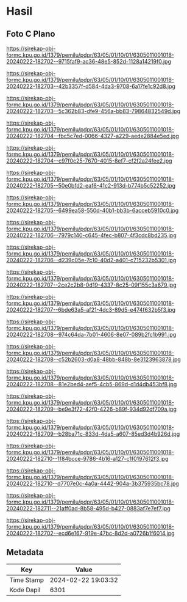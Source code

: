 # Hasil

## Foto C Plano

https://sirekap-obj-formc.kpu.go.id/1379/pemilu/pdpr/63/05/01/10/01/6305011001018-20240222-182702--9715faf9-ac36-48e5-852d-1128a14219f0.jpg

https://sirekap-obj-formc.kpu.go.id/1379/pemilu/pdpr/63/05/01/10/01/6305011001018-20240222-182703--42b3357f-d584-4da3-9708-6a17fe1c92d8.jpg

https://sirekap-obj-formc.kpu.go.id/1379/pemilu/pdpr/63/05/01/10/01/6305011001018-20240222-182703--5c362b83-dfe9-456a-bb83-79864832549d.jpg

https://sirekap-obj-formc.kpu.go.id/1379/pemilu/pdpr/63/05/01/10/01/6305011001018-20240222-182704--fbc5c7ed-0066-4327-a229-aede2884e5ed.jpg

https://sirekap-obj-formc.kpu.go.id/1379/pemilu/pdpr/63/05/01/10/01/6305011001018-20240222-182704--c97f0c25-7670-4015-8ef7-cf2f2a24fee2.jpg

https://sirekap-obj-formc.kpu.go.id/1379/pemilu/pdpr/63/05/01/10/01/6305011001018-20240222-182705--50e0bfd2-eaf6-41c2-913d-b774b5c52252.jpg

https://sirekap-obj-formc.kpu.go.id/1379/pemilu/pdpr/63/05/01/10/01/6305011001018-20240222-182705--6499ea58-550d-40b1-bb3b-6acceb5910c0.jpg

https://sirekap-obj-formc.kpu.go.id/1379/pemilu/pdpr/63/05/01/10/01/6305011001018-20240222-182706--7979c140-c645-4fec-b807-4f3cdc8bd235.jpg

https://sirekap-obj-formc.kpu.go.id/1379/pemilu/pdpr/63/05/01/10/01/6305011001018-20240222-182706--d239c05e-7c10-40d2-a401-c715232b5301.jpg

https://sirekap-obj-formc.kpu.go.id/1379/pemilu/pdpr/63/05/01/10/01/6305011001018-20240222-182707--2ce2c2b8-0d19-4337-8c25-09f155c3a679.jpg

https://sirekap-obj-formc.kpu.go.id/1379/pemilu/pdpr/63/05/01/10/01/6305011001018-20240222-182707--6bde63a5-af21-4dc3-89d5-e474f632b5f3.jpg

https://sirekap-obj-formc.kpu.go.id/1379/pemilu/pdpr/63/05/01/10/01/6305011001018-20240222-182708--974c64da-7b01-4606-8e07-089b2fc1b991.jpg

https://sirekap-obj-formc.kpu.go.id/1379/pemilu/pdpr/63/05/01/10/01/6305011001018-20240222-182708--c52b2603-d0a8-48bb-848b-8e3123963878.jpg

https://sirekap-obj-formc.kpu.go.id/1379/pemilu/pdpr/63/05/01/10/01/6305011001018-20240222-182708--81e2bed4-aef5-4cb5-869d-d1d4db453bf8.jpg

https://sirekap-obj-formc.kpu.go.id/1379/pemilu/pdpr/63/05/01/10/01/6305011001018-20240222-182709--be9e3f72-42f0-4226-b89f-934d92df709a.jpg

https://sirekap-obj-formc.kpu.go.id/1379/pemilu/pdpr/63/05/01/10/01/6305011001018-20240222-182709--b28ba71c-833d-4da5-a607-85ed3d4b926d.jpg

https://sirekap-obj-formc.kpu.go.id/1379/pemilu/pdpr/63/05/01/10/01/6305011001018-20240222-182710--1f84bcce-9786-4b16-a127-c1f0197612f3.jpg

https://sirekap-obj-formc.kpu.go.id/1379/pemilu/pdpr/63/05/01/10/01/6305011001018-20240222-182710--d7707e0c-4a0a-4442-904a-3b375935bc78.jpg

https://sirekap-obj-formc.kpu.go.id/1379/pemilu/pdpr/63/05/01/10/01/6305011001018-20240222-182711--21aff0ad-8b58-495d-b427-0883af7e7ef7.jpg

https://sirekap-obj-formc.kpu.go.id/1379/pemilu/pdpr/63/05/01/10/01/6305011001018-20240222-182702--ecd6e167-919e-47bc-8d2d-a0726b1f6014.jpg


## Metadata

| Key        | Value               |
| ---------- | ------------------- |
| Time Stamp | 2024-02-22 19:03:32 |
| Kode Dapil | 6301                |




